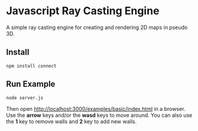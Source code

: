# Javascript Ray Casting Engine

A simple ray casting engine for creating and rendering 2D maps in pseudo 3D.

## Install

    npm install connect

## Run Example

    node server.js

Then open [http://localhost:3000/examples/basic/index.html](http://localhost:3000/examples/basic/index.html) in a browser. Use the __arrow__ keys and/or the __wasd__ keys to move around. You can also use the __1__ key to remove walls and __2__ key to add new walls.